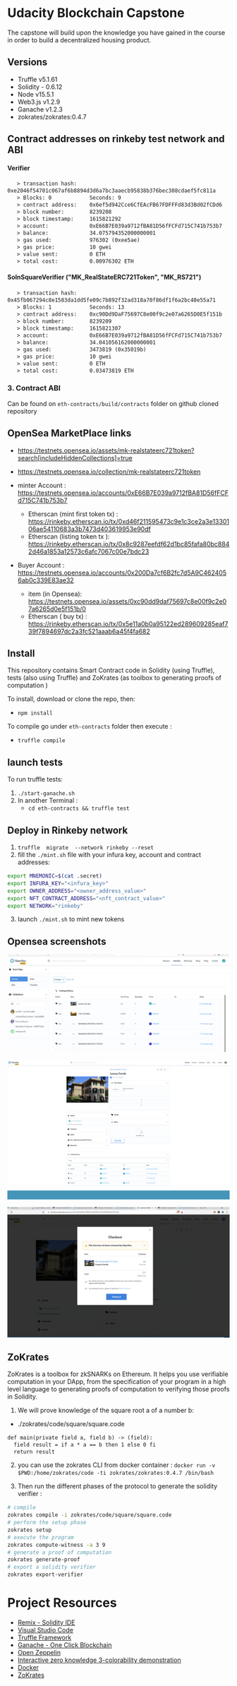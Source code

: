 # Udacity Blockchain Capstone

The capstone will build upon the knowledge you have gained in the course in order to build a decentralized housing product. 

## Versions 

- Truffle v5.1.61 
- Solidity - 0.6.12 
- Node v15.5.1
- Web3.js v1.2.9
- Ganache v1.2.3
- zokrates/zokrates:0.4.7

## Contract addresses on rinkeby test network and ABI
#### Verifier 
```
   > transaction hash:    0xe2046f54701c067af6b8894d3d6a7bc3aaecb95838b376bec308cdaef5fc811a
   > Blocks: 0            Seconds: 9
   > contract address:    0x6ef5d942Cce6CfEAcFB67FDFFFd83d3Bd02fCDd6
   > block number:        8239208
   > block timestamp:     1615821292
   > account:             0xE66B7E039a9712fBA81D56fFCFd715C741b753b7
   > balance:             34.075794352000000001
   > gas used:            976302 (0xee5ae)
   > gas price:           10 gwei
   > value sent:          0 ETH
   > total cost:          0.00976302 ETH

```

#### SolnSquareVerifier ("MK_RealStateERC721Token", "MK_RS721")
```
   > transaction hash:    0x45fb067294c8e1583da1dd5fe09c7b892f32ad318a70f86df1f6a2bc48e55a71
   > Blocks: 1            Seconds: 13
   > contract address:    0xc90Dd9DaF75697C8e00f9c2e07a6265D0E5f151b
   > block number:        8239209
   > block timestamp:     1615821307
   > account:             0xE66B7E039a9712fBA81D56fFCFd715C741b753b7
   > balance:             34.041056162000000001
   > gas used:            3473819 (0x35019b)
   > gas price:           10 gwei
   > value sent:          0 ETH
   > total cost:          0.03473819 ETH
```

### 3. Contract ABI
 Can be found on `eth-contracts/build/contracts` folder on github cloned repository


 
## OpenSea MarketPlace  links
- https://testnets.opensea.io/assets/mk-realstateerc721token?search[includeHiddenCollections]=true
- https://testnets.opensea.io/collection/mk-realstateerc721token
-  minter Account : https://testnets.opensea.io/accounts/0xE66B7E039a9712fBA81D56fFCFd715C741b753b7
   *   Etherscan (mint first token tx) : https://rinkeby.etherscan.io/tx/0xd46f211595473c9e1c3ce2a3e1330106ae54110683a3b7473d403619953e90df
   *  Etherscan (listing token tx ): https://rinkeby.etherscan.io/tx/0x8c9287eefdf62d1bc85fafa80bc8842d46a1853a12573c6afc7067c00e7bdc23


- Buyer Account : https://testnets.opensea.io/accounts/0x200Da7cf6B2fc7d5A9C4624056ab0c339E83ae32
  *   item  (in Opensea):   https://testnets.opensea.io/assets/0xc90dd9daf75697c8e00f9c2e07a6265d0e5f151b/0
  *   Etherscan ( buy tx) : https://rinkeby.etherscan.io/tx/0x5e11a0b0a95122ed289609285eaf739f7894697dc2a3fc521aaab6a45f4fa682





## Install

This repository contains Smart Contract code in Solidity (using Truffle), tests (also using Truffle) and ZoKrates (as toolbox to generating proofs of computation )

To install, download or clone the repo, then:

* `npm install`

To compile go  under `eth-contracts` folder then execute :
* `truffle compile`

## launch tests

To run truffle tests:
1. `./start-ganache.sh`
2.  In another Terminal : 
    - `cd eth-contracts && truffle test`



## Deploy in Rinkeby network 

1. `truffle  migrate  --network rinkeby --reset`
2.  fill the  `./mint.sh`  file with your infura key, account  and contract addresses:
```bash
export MNEMONIC=$(cat .secret)
export INFURA_KEY="<infura_key>"
export OWNER_ADDRESS="<owner_address_value>"
export NFT_CONTRACT_ADDRESS="<nft_contract_value>"
export NETWORK="rinkeby"
```
3. launch `./mint.sh` to mint new tokens


## Opensea screenshots

![opensea](img/opensea.png)

![token](img/token.png)

![itemcheckout](img/itemcheckout.png)

##  ZoKrates 
ZoKrates is a toolbox for zkSNARKs on Ethereum. It helps you use verifiable computation in your DApp, from the specification of your program in a high level language to generating proofs of computation to verifying those proofs in Solidity.


1.  We will prove knowledge of the square root a of a number b:
* ./zokrates/code/square/square.code
```
def main(private field a, field b) -> (field):
  field result = if a * a == b then 1 else 0 fi
  return result
```
2. you can use the zokrates CLI from docker container :
`docker run -v $PWD:/home/zokrates/code -ti zokrates/zokrates:0.4.7 /bin/bash`

3. Then run the different phases of the protocol to generate the solidity verifier :
```bash
# compile
zokrates compile -i zokrates/code/square/square.code
# perform the setup phase
zokrates setup
# execute the program
zokrates compute-witness -a 3 9
# generate a proof of computation
zokrates generate-proof
# export a solidity verifier
zokrates export-verifier
```


# Project Resources

* [Remix - Solidity IDE](https://remix.ethereum.org/)
* [Visual Studio Code](https://code.visualstudio.com/)
* [Truffle Framework](https://truffleframework.com/)
* [Ganache - One Click Blockchain](https://truffleframework.com/ganache)
* [Open Zeppelin ](https://openzeppelin.org/)
* [Interactive zero knowledge 3-colorability demonstration](http://web.mit.edu/~ezyang/Public/graph/svg.html)
* [Docker](https://docs.docker.com/install/)
* [ZoKrates](https://github.com/Zokrates/ZoKrates)



